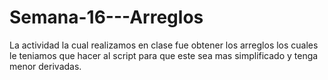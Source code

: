 # Semana-16---Arreglos
La actividad la cual realizamos en clase fue obtener los arreglos los cuales le teniamos que hacer al script para que este sea mas simplificado y tenga menor derivadas.
